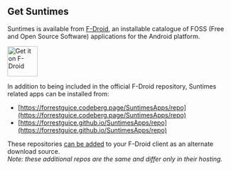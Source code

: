 ## Get Suntimes

Suntimes is available from [F-Droid](https://f-droid.org), an installable catalogue of FOSS (Free and Open Source Software) applications for the Android platform.

<a href="https://f-droid.org/repository/browse/?fdid=com.forrestguice.suntimeswidget" target="_blank"><img src="https://forrestguice.github.io/SuntimesWidget/assets/images/get-it-on-fdroid.png" alt="Get it on F-Droid" height="68" /></a>

In addition to being included in the official F-Droid repository, Suntimes related apps can be installed from:
* [https://forrestguice.codeberg.page/SuntimesApps/repo](https://forrestguice.codeberg.page/SuntimesApps/repo)
* [https://forrestguice.github.io/SuntimesApps/repo](https://forrestguice.github.io/SuntimesApps/repo)

These repositories [can be added](https://f-droid.org/en/tutorials/add-repo/) to your F-Droid client as an alternate download source.<br/>
*Note: these additional repos are the same and differ only in their hosting.*

